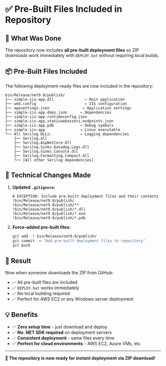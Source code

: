 # ✅ Pre-Built Files Included in Repository

## 🎯 **What Was Done**

The repository now includes **all pre-built deployment files** so ZIP downloads work immediately with `DEPLOY.bat` without requiring local builds.

## 📦 **Pre-Built Files Included**

The following deployment-ready files are now included in the repository:

```
bin/Release/net9.0/publish/
├── simple-iis-app.dll              ← Main application
├── web.config                      ← IIS configuration
├── appsettings.json               ← Application settings
├── simple-iis-app.deps.json      ← Dependencies
├── simple-iis-app.runtimeconfig.json
├── simple-iis-app.staticwebassets.endpoints.json
├── simple-iis-app.pdb            ← Debug symbols
├── simple-iis-app                ← Linux executable
└── All Serilog DLLs:             ← Logging dependencies
    ├── Serilog.dll
    ├── Serilog.AspNetCore.dll
    ├── Serilog.Sinks.Datadog.Logs.dll
    ├── Serilog.Sinks.Console.dll
    ├── Serilog.Formatting.Compact.dll
    └── [All other Serilog dependencies]
```

## 🔧 **Technical Changes Made**

1. **Updated `.gitignore`:**
   ```gitignore
   # EXCEPTION: Include pre-built deployment files and their contents
   !bin/Release/net9.0/publish/
   !bin/Release/net9.0/publish/**
   !bin/Release/net9.0/publish/*.dll
   !bin/Release/net9.0/publish/*.exe
   !bin/Release/net9.0/publish/*.pdb
   ```

2. **Force-added pre-built files:**
   ```bash
   git add -f bin/Release/net9.0/publish/
   git commit -m "Add pre-built deployment files to repository"
   git push
   ```

## 🚀 **Result**

Now when someone downloads the ZIP from GitHub:
- ✅ All pre-built files are included
- ✅ `DEPLOY.bat` works immediately
- ✅ No local building required
- ✅ Perfect for AWS EC2 or any Windows server deployment

## 💡 **Benefits**

- ✅ **Zero setup time** - just download and deploy
- ✅ **No .NET SDK required** on deployment servers
- ✅ **Consistent deployment** - same files every time
- ✅ **Perfect for cloud environments** - AWS EC2, Azure VMs, etc.

---

**🎉 The repository is now ready for instant deployment via ZIP download!**
